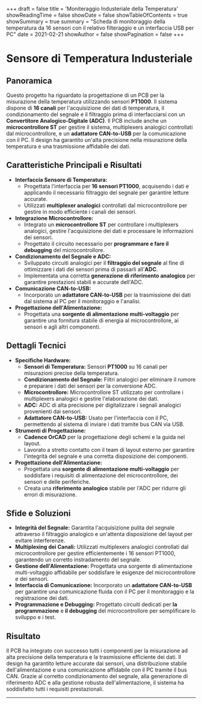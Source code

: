 +++
draft = false
title = 'Moniteraggio Industeriale della Temperatura'
showReadingTime = false
showDate = false
showTableOfContents = true
showSummary = true
summary = "Scheda di monitoraggio della temperatura da 16 sensori con il relativo filteraggio e un interfaccia USB per PC"
date = 2021-02-21
showAuthor = false
showPagination =  false
+++

# Sensore di Temperatura Industeriale

## Panoramica
Questo progetto ha riguardato la progettazione di un PCB per la misurazione della temperatura utilizzando sensori **PT1000**. Il sistema dispone di **16 canali** per l'acquisizione dei dati di temperatura, il condizionamento del segnale e il filtraggio prima di interfacciarsi con un **Convertitore Analogico-Digitale (ADC)**. Il PCB include anche un **microcontrollore ST** per gestire il sistema, multiplexers analogici controllati dal microcontrollore, e un **adattatore CAN-to-USB** per la comunicazione con il PC. Il design ha garantito un'alta precisione nella misurazione della temperatura e una trasmissione affidabile dei dati.

## Caratteristiche Principali e Risultati
- **Interfaccia Sensore di Temperatura:**
  - Progettata l'interfaccia per **16 sensori PT1000**, acquisendo i dati e applicando il necessario filtraggio del segnale per garantire letture accurate.
  - Utilizzati **multiplexer analogici** controllati dal microcontrollore per gestire in modo efficiente i canali dei sensori.
- **Integrazione Microcontrollore:**
  - Integrato un **microcontrollore ST** per controllare i multiplexers analogici, gestire l'acquisizione dei dati e processare le informazioni dei sensori.
  - Progettato il circuito necessario per **programmare e fare il debugging** del microcontrollore.
- **Condizionamento del Segnale e ADC:**
  - Sviluppato circuiti analogici per il **filtraggio del segnale** al fine di ottimizzare i dati dei sensori prima di passarli all'**ADC**.
  - Implementata una corretta **generazione di riferimento analogico** per garantire prestazioni stabili e accurate dell'ADC.
- **Comunicazione CAN-to-USB:**
  - Incorporato un **adattatore CAN-to-USB** per la trasmissione dei dati dal sistema al PC per il monitoraggio e l'analisi.
- **Progettazione dell'Alimentazione:**
  - Progettata una **sorgente di alimentazione multi-voltaggio** per garantire una fornitura stabile di energia al microcontrollore, ai sensori e agli altri componenti.

## Dettagli Tecnici
- **Specifiche Hardware:**
  - **Sensori di Temperatura:** Sensori **PT1000** su 16 canali per misurazioni precise della temperatura.
  - **Condizionamento del Segnale:** Filtri analogici per eliminare il rumore e preparare i dati dei sensori per la conversione ADC.
  - **Microcontrollore:** Microcontrollore ST utilizzato per controllare i multiplexers analogici e gestire l'elaborazione dei dati.
  - **ADC:** ADC di alta precisione per digitalizzare i segnali analogici provenienti dai sensori.
  - **Adattatore CAN-to-USB:** Usato per l'interfaccia con il PC, permettendo al sistema di inviare i dati tramite bus CAN via USB.
- **Strumenti di Progettazione:**
  - **Cadence OrCAD** per la progettazione degli schemi e la guida nel layout.
  - Lavorato a stretto contatto con il team di layout esterno per garantire l'integrità del segnale e una corretta disposizione dei componenti.
- **Progettazione dell'Alimentazione:**
  - Progettata una **sorgente di alimentazione multi-voltaggio** per soddisfare i requisiti di alimentazione del microcontrollore, dei sensori e delle periferiche.
  - Creata una **riferimento analogico** stabile per l'ADC per ridurre gli errori di misurazione.

## Sfide e Soluzioni
- **Integrità del Segnale:** Garantita l'acquisizione pulita del segnale attraverso il filtraggio analogico e un'attenta disposizione del layout per evitare interferenze.
- **Multiplexing dei Canali:** Utilizzati multiplexers analogici controllati dal microcontrollore per gestire efficientemente i 16 sensori PT1000, garantendo un corretto instradamento del segnale.
- **Gestione dell'Alimentazione:** Progettata una sorgente di alimentazione multi-voltaggio affidabile per soddisfare le esigenze del microcontrollore e dei sensori.
- **Interfaccia di Comunicazione:** Incorporato un **adattatore CAN-to-USB** per garantire una comunicazione fluida con il PC per il monitoraggio e la registrazione dei dati.
- **Programmazione e Debugging:** Progettato circuiti dedicati per **la programmazione** e **il debugging** del microcontrollore per semplificare lo sviluppo e i test.

## Risultato
Il PCB ha integrato con successo tutti i componenti per la misurazione ad alta precisione della temperatura e la trasmissione efficiente dei dati. Il design ha garantito letture accurate dai sensori, una distribuzione stabile dell'alimentazione e una comunicazione affidabile con il PC tramite il bus CAN. Grazie al corretto condizionamento del segnale, alla generazione di riferimento ADC e alla gestione robusta dell'alimentazione, il sistema ha soddisfatto tutti i requisiti prestazionali.

---
